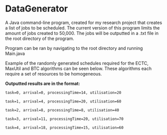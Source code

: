# DataGenerator
A Java command-line program, created for my research project that creates a list of jobs to be scheduled.
The current version of this program limits the amount of jobs created to 50,000. The jobs will be outputted
in a .txt file in the root directory of the program.

Program can be ran by navigating to the root directory and running Main.java

Example of the randomly generated schedules required for the ECTC, MaxUtil and BTC algorithms can be seen below.
These algorithms each require a set of resources to be homogeneous.

**Outputted results are in the format:**

```
task=0, arrival=0, processingTime=14, utilisation=20

task=1, arrival=4, processingTime=20, utilisation=60

task=2, arrival=8, processingTime=8, utilisation=40

task=3, arrival=11, processingTime=20, utilisation=70

task=4, arrival=18, processingTime=15, utilisation=60
```
 
